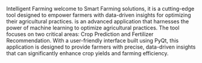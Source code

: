 Intelligent Farming 
welcome to Smart Farming solutions, it is a cutting-edge tool designed to empower farmers with data-driven insights for optimizing their agricultural practices. is an advanced application that harnesses the power of machine learning to optimize agricultural practices. The tool focuses on two critical areas: Crop Prediction and Fertilizer Recommendation. With a user-friendly interface built using PyQt, this application is designed to provide farmers with precise, data-driven insights that can significantly enhance crop yields and farming efficiency.
